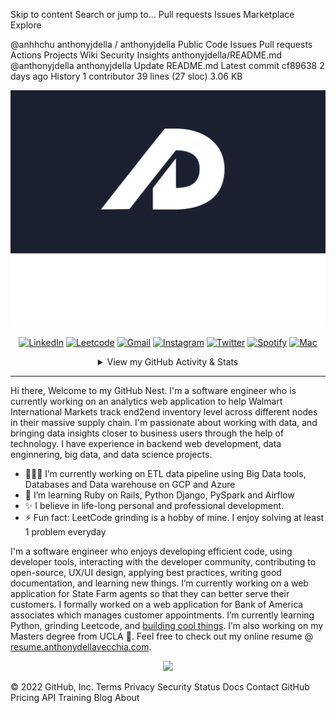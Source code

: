 Skip to content
Search or jump to…
Pull requests
Issues
Marketplace
Explore
 
@anhhchu 
anthonyjdella
/
anthonyjdella
Public
Code
Issues
Pull requests
Actions
Projects
Wiki
Security
Insights
anthonyjdella/README.md
@anthonyjdella
anthonyjdella Update README.md
Latest commit cf89638 2 days ago
 History
 1 contributor
39 lines (27 sloc)  3.06 KB
   
<div align="center">
  <a href="https://anthonydellavecchia.com">
    <img src="https://raw.githubusercontent.com/anthonyjdella/anthonyjdella/main/anthony-logo-crop.svg?sanitize=true">
  </a>

  <a href="https://www.linkedin.com/in/anthonydellavecchia" target="_blank"><img alt="LinkedIn" src="https://img.shields.io/badge/LinkedIn-0077B5?style=for-the-badge&logo=linkedin&logoColor=white"></a>
  <a href="https://leetcode.com/anthonyjdella/" target="_blank"><img alt="Leetcode" src="https://img.shields.io/badge/-LeetCode-FFA116?style=for-the-badge&logo=LeetCode&logoColor=black"></a>
  <a href="mailto:anthony.dellavecchia.tech@gmail.com" target="_blank"><img alt="Gmail" src="https://img.shields.io/badge/Gmail-D14836?style=for-the-badge&logo=gmail&logoColor=white"></a>
  <a href="https://www.instagram.com/anthonyjdella/" target="_blank"><img alt="Instagram" src="https://img.shields.io/badge/Instagram-E4405F?style=for-the-badge&logo=instagram&logoColor=white"></a>
  <a href="https://twitter.com/anthonyjdella" target="_blank"><img alt="Twitter" src="https://img.shields.io/badge/Twitter-1DA1F2?style=for-the-badge&logo=twitter&logoColor=white"></a>
  <a href="https://open.spotify.com/user/11101383989" target="_blank"><img alt="Spotify" src="https://img.shields.io/badge/Spotify-1ED760?&style=for-the-badge&logo=spotify&logoColor=white"></a>
  <a href="https://www.apple.com/" target="_blank"><img alt="Mac" src="https://img.shields.io/badge/Apple-laptop-999999?style=for-the-badge&logo=apple&logoColor=white"></a>

  <details>
  <summary>View my GitHub Activity & Stats</summary>

  | | |
|:-------------------------:|:-------------------------:|
|<img width="1604" src="./metrics.svg">  |  <img width="1604" src="./metrics.two.svg">|
  
  </details>
</div>


<!-- ~~~~~~~~ OLD Content ~~~~~~~~~~~ -->
<!-- <a href="#"><img width="100%" height="auto" src="https://i.imgur.com/iXuL1HG.png" height="175px"/></a>
<h1 align="center">Hi there! <img src="https://raw.githubusercontent.com/MartinHeinz/MartinHeinz/master/wave.gif" width="30px"> I'm Anh</h1>
<h3 align="center">Software Developer | ETL | API | Backend | Data </h3> -->


---
Hi there,
Welcome to my GitHub Nest. I'm a software engineer who is currently working on an analytics web application to help Walmart International Markets track end2end inventory level across different nodes in their massive supply chain. I'm passionate about working with data, and bringing data insights closer to business users through the help of technology.  I have experience in backend web development, data enginnering, big data, and data science projects. 
* 👩🏻‍💻 I’m currently working on ETL data pipeline using Big Data tools, Databases and Data warehouse on GCP and Azure  
* 🌱 I’m learning Ruby on Rails, Python Django, PySpark and Airflow
* ✨ I believe in life-long personal and professional development. 
* ⚡ Fun fact: LeetCode grinding is a hobby of mine. I enjoy solving at least 1 problem everyday


I'm a software engineer who enjoys developing efficient code, using developer tools, interacting with the developer community, contributing to open-source, UX/UI design, applying best practices, writing good documentation, and learning new things. I’m currently working on a web application for State Farm agents so that they can better serve their customers. I formally worked on a web application for Bank of America associates which manages customer appointments. I’m currently learning Python, grinding Leetcode, and [building cool things](https://github.com/anthonyjdella?tab=projects&type=beta). I’m also working on my Masters degree from UCLA 🐻. Feel free to check out my online resume @ [resume.anthonydellavecchia.com](https://resume.anthonydellavecchia.com/anthonyjdella?customTheme=Caffeine).
  
<p align="center">
  <img src="https://komarev.com/ghpvc/?username=anthonyjdella&style=flat-square&color=5d78ff" />
</p>
© 2022 GitHub, Inc.
Terms
Privacy
Security
Status
Docs
Contact GitHub
Pricing
API
Training
Blog
About

<!--
**anhhchu/anhhchu** is a ✨ _special_ ✨ repository because its `README.md` (this file) appears on your GitHub profile.

Here are some ideas to get you started:


-->

